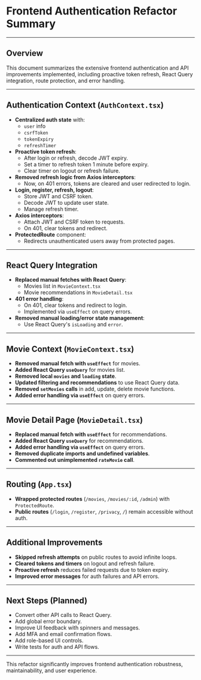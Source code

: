 # Frontend Authentication Refactor Summary

---

## Overview

This document summarizes the extensive frontend authentication and API improvements implemented, including proactive token refresh, React Query integration, route protection, and error handling.

---

## Authentication Context (`AuthContext.tsx`)

- **Centralized auth state** with:
  - `user` info
  - `csrfToken`
  - `tokenExpiry`
  - `refreshTimer`
- **Proactive token refresh**:
  - After login or refresh, decode JWT expiry.
  - Set a timer to refresh token 1 minute before expiry.
  - Clear timer on logout or refresh failure.
- **Removed refresh logic from Axios interceptors**:
  - Now, on 401 errors, tokens are cleared and user redirected to login.
- **Login, register, refresh, logout**:
  - Store JWT and CSRF token.
  - Decode JWT to update user state.
  - Manage refresh timer.
- **Axios interceptors**:
  - Attach JWT and CSRF token to requests.
  - On 401, clear tokens and redirect.
- **ProtectedRoute** component:
  - Redirects unauthenticated users away from protected pages.

---

## React Query Integration

- **Replaced manual fetches with React Query**:
  - Movies list in `MovieContext.tsx`
  - Movie recommendations in `MovieDetail.tsx`
- **401 error handling**:
  - On 401, clear tokens and redirect to login.
  - Implemented via `useEffect` on query errors.
- **Removed manual loading/error state management**:
  - Use React Query's `isLoading` and `error`.

---

## Movie Context (`MovieContext.tsx`)

- **Removed manual fetch with `useEffect`** for movies.
- **Added React Query `useQuery`** for movies list.
- **Removed local `movies` and `loading` state**.
- **Updated filtering and recommendations** to use React Query data.
- **Removed `setMovies` calls** in add, update, delete movie functions.
- **Added error handling via `useEffect`** on query errors.

---

## Movie Detail Page (`MovieDetail.tsx`)

- **Replaced manual fetch with `useEffect`** for recommendations.
- **Added React Query `useQuery`** for recommendations.
- **Added error handling via `useEffect`** on query errors.
- **Removed duplicate imports and undefined variables**.
- **Commented out unimplemented `rateMovie` call**.

---

## Routing (`App.tsx`)

- **Wrapped protected routes** (`/movies`, `/movies/:id`, `/admin`) with `ProtectedRoute`.
- **Public routes** (`/login`, `/register`, `/privacy`, `/`) remain accessible without auth.

---

## Additional Improvements

- **Skipped refresh attempts** on public routes to avoid infinite loops.
- **Cleared tokens and timers** on logout and refresh failure.
- **Proactive refresh** reduces failed requests due to token expiry.
- **Improved error messages** for auth failures and API errors.

---

## Next Steps (Planned)

- Convert other API calls to React Query.
- Add global error boundary.
- Improve UI feedback with spinners and messages.
- Add MFA and email confirmation flows.
- Add role-based UI controls.
- Write tests for auth and API flows.

---

This refactor significantly improves frontend authentication robustness, maintainability, and user experience.